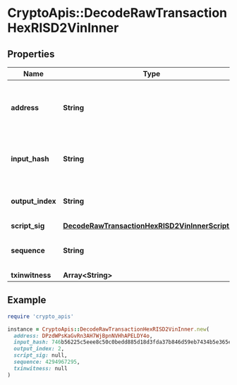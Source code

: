 # CryptoApis::DecodeRawTransactionHexRISD2VinInner

## Properties

| Name | Type | Description | Notes |
| ---- | ---- | ----------- | ----- |
| **address** | **String** | Represents the addresses which send/receive the amount. | [optional] |
| **input_hash** | **String** | Represents the transaction inputs&#39; indentifier. | [optional] |
| **output_index** | **String** | Defines the output index of a transaction. | [optional] |
| **script_sig** | [**DecodeRawTransactionHexRISD2VinInnerScriptSig**](DecodeRawTransactionHexRISD2VinInnerScriptSig.md) |  |  |
| **sequence** | **String** | Represents the script sequence number | [optional] |
| **txinwitness** | **Array&lt;String&gt;** |  | [optional] |

## Example

```ruby
require 'crypto_apis'

instance = CryptoApis::DecodeRawTransactionHexRISD2VinInner.new(
  address: DPzdWPsKaGvRn3AH7WjBpnNVHhAPELDY4o,
  input_hash: 746b56225c5eee8c50c0bedd885d18d3fda37b846d59eb7434b5e365e73e4b60,
  output_index: 2,
  script_sig: null,
  sequence: 4294967295,
  txinwitness: null
)
```

